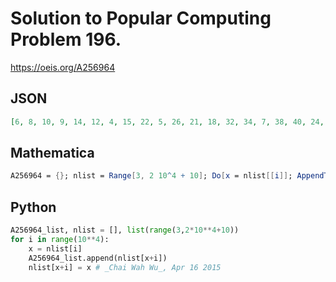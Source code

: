 # Solution to Popular Computing Problem 196\.
https://oeis.org/A256964
## JSON
```JSON
[6, 8, 10, 9, 14, 12, 4, 15, 22, 5, 26, 21, 18, 32, 34, 7, 38, 40, 24, 33, 46, 27, 50, 39, 30, 56, 58, 11, 62, 48, 36, 51, 70, 13, 74, 57, 42, 60, 82, 45, 86, 88, 16, 69, 94, 17, 98, 75, 54, 104, 106, 19, 110, 84, 20, 87, 118, 63, 122, 93, 66, 128, 130, 23, 134]
```
## Mathematica
```Mathematica
A256964 = {}; nlist = Range[3, 2 10^4 + 10]; Do[x = nlist[[i]]; AppendTo[ A256964, nlist[[x+i]]]; nlist[[x+i]] = x, {i, 10^4}]; A256964 (* _Jean-François Alcover_, May 31 2019, after _Chai Wah Wu_ *)
```
## Python
```Python
A256964_list, nlist = [], list(range(3,2*10**4+10))
for i in range(10**4):
    x = nlist[i]
    A256964_list.append(nlist[x+i])
    nlist[x+i] = x # _Chai Wah Wu_, Apr 16 2015
```
